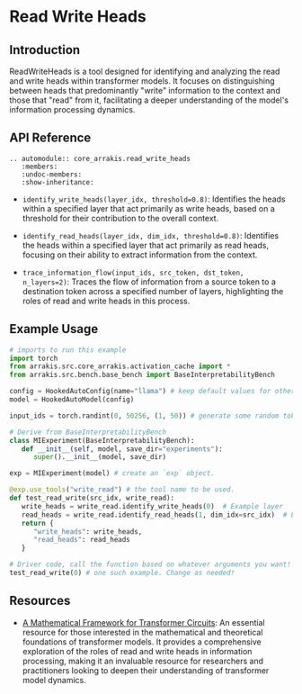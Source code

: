 # Read Write Heads

## Introduction

ReadWriteHeads is a tool designed for identifying and analyzing the read and write heads within transformer models. It focuses on distinguishing between heads that predominantly "write" information to the context and those that "read" from it, facilitating a deeper understanding of the model's information processing dynamics.

## API Reference

```{eval-rst}  
.. automodule:: core_arrakis.read_write_heads
   :members:
   :undoc-members:
   :show-inheritance:
```


- `identify_write_heads(layer_idx, threshold=0.8)`: Identifies the heads within a specified layer that act primarily as write heads, based on a threshold for their contribution to the overall context.

- `identify_read_heads(layer_idx, dim_idx, threshold=0.8)`: Identifies the heads within a specified layer that act primarily as read heads, focusing on their ability to extract information from the context.

- `trace_information_flow(input_ids, src_token, dst_token, n_layers=2)`: Traces the flow of information from a source token to a destination token across a specified number of layers, highlighting the roles of read and write heads in this process.

## Example Usage

```python
# imports to run this example
import torch
from arrakis.src.core_arrakis.activation_cache import *
from arrakis.src.bench.base_bench import BaseInterpretabilityBench

config = HookedAutoConfig(name="llama") # keep default values for other args
model = HookedAutoModel(config)

input_ids = torch.randint(0, 50256, (1, 50)) # generate some random tokens(replace with your ids)

# Derive from BaseInterpretabilityBench
class MIExperiment(BaseInterpretabilityBench):
   def __init__(self, model, save_dir="experiments"):
      super().__init__(model, save_dir)

exp = MIExperiment(model) # create an `exp` object.

@exp.use_tools("write_read") # the tool name to be used.
def test_read_write(src_idx, write_read):
   write_heads = write_read.identify_write_heads(0)  # Example layer
   read_heads = write_read.identify_read_heads(1, dim_idx=src_idx)  # Example layer
   return {
      "write_heads": write_heads,
      "read_heads": read_heads
   }

# Driver code, call the function based on whatever arguments you want!
test_read_write(0) # one such example. Change as needed!
```

## Resources

- [A Mathematical Framework for Transformer Circuits](https://transformer-circuits.pub/2021/framework/index.html): An essential resource for those interested in the mathematical and theoretical foundations of transformer models. It provides a comprehensive exploration of the roles of read and write heads in information processing, making it an invaluable resource for researchers and practitioners looking to deepen their understanding of transformer model dynamics.
